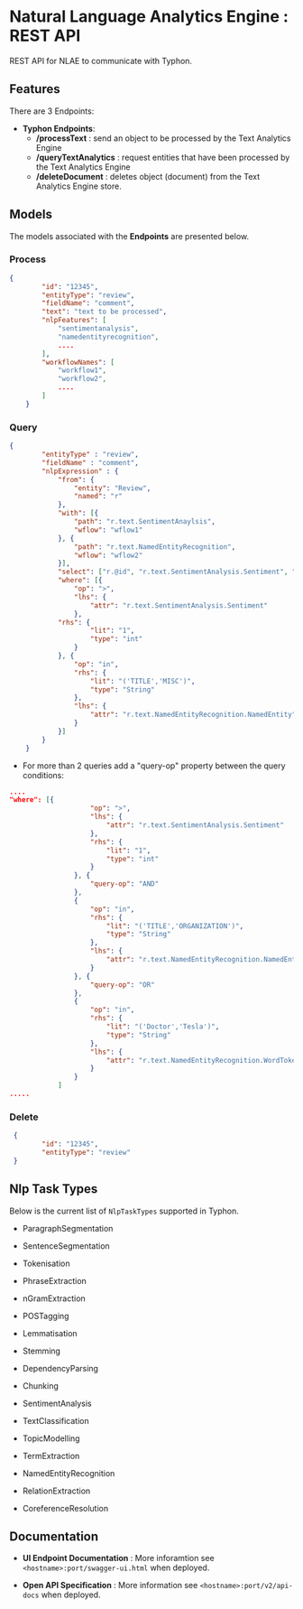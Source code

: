 # Natural Language Analytics Engine : REST API

REST API for NLAE to communicate with Typhon.

## Features

There are 3 Endpoints:

- **Typhon Endpoints**:
  - **/processText** : send an object to be processed by the Text Analytics Engine 
  - **/queryTextAnalytics** : request entities that have been processed by the Text Analytics Engine 
  - **/deleteDocument** : deletes object (document) from the Text Analytics Engine store.

## Models

The models associated with the **Endpoints** are presented below.

### Process

```json
{
        "id": "12345",
        "entityType": "review",
        "fieldName": "comment",
        "text": "text to be processed",
        "nlpFeatures": [
            "sentimentanalysis",
            "namedentityrecognition",
            ....
        ],
        "workflowNames": [
            "workflow1",
            "workflow2",
            ....
        ]
    }
```

### Query

```json
{
        "entityType" : "review",
        "fieldName" : "comment",
        "nlpExpression" : { 
            "from": { 
                "entity": "Review", 
                "named": "r" 
            }, 
            "with": [{ 
                "path": "r.text.SentimentAnaylsis", 
                "wflow": "wflow1" 
            }, { 
                "path": "r.text.NamedEntityRecognition", 
                "wflow": "wflow2" 
            }], 
            "select": ["r.@id", "r.text.SentimentAnalysis.Sentiment", "r.text.NamedEntityRecognition.NamedEntity"], 
            "where": [{ 
                "op": ">", 
                "lhs": { 
                    "attr": "r.text.SentimentAnalysis.Sentiment" 
                }, 
            "rhs": { 
                    "lit": "1", 
                    "type": "int" 
                } 
            }, { 
                "op": "in", 
                "rhs": { 
                    "lit": "('TITLE','MISC')", 
                    "type": "String" 
                }, 
                "lhs": { 
                    "attr": "r.text.NamedEntityRecognition.NamedEntity" 
                } 
            }] 
        }
    }
```
* For more than 2 queries add a "query-op" property between the query conditions:

```json
....
"where": [{
                    "op": ">",
                    "lhs": {
                        "attr": "r.text.SentimentAnalysis.Sentiment"
                    },
                    "rhs": {
                        "lit": "1",
                        "type": "int"
                    }
                }, {
                    "query-op": "AND"
                },
                {
                    "op": "in",
                    "rhs": {
                        "lit": "('TITLE','ORGANIZATION')",
                        "type": "String"
                    },
                    "lhs": {
                        "attr": "r.text.NamedEntityRecognition.NamedEntity"
                    }
                }, {
                    "query-op": "OR"
                },
                {
                    "op": "in",
                    "rhs": {
                        "lit": "('Doctor','Tesla')",
                        "type": "String"
                    },
                    "lhs": {
                        "attr": "r.text.NamedEntityRecognition.WordToken"
                    }
                }
            ]
.....
```

### Delete

```json
 {
        "id": "12345",
        "entityType": "review"
 }
```



## Nlp Task Types

Below is the current list of `NlpTaskTypes` supported in Typhon.

- ParagraphSegmentation

- SentenceSegmentation

- Tokenisation

- PhraseExtraction

- nGramExtraction

- POSTagging

- Lemmatisation

- Stemming

- DependencyParsing

- Chunking

- SentimentAnalysis

- TextClassification

- TopicModelling

- TermExtraction

- NamedEntityRecognition

- RelationExtraction

- CoreferenceResolution

  

## Documentation

- __**UI Endpoint Documentation**__ :
  More inforamtion see `<hostname>:port/swagger-ui.html` when deployed.

- __**Open API Specification**__ : More information see `<hostname>:port/v2/api-docs` when deployed.
